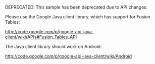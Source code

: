 DEPRECATED! This sample has been deprecated due to API changes.

Please use the Google Java client library, which has support for Fusion Tables:

http://code.google.com/p/google-api-java-client/wiki/APIs#Fusion_Tables_API

The Java client library should work on Android:

http://code.google.com/p/google-api-java-client/wiki/Android